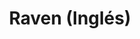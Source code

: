 ---
collection: rolLudoteca
title: 'Raven (Inglés)'
image: Raven.png
editorial: 'Shadowlands'
editorial_ref:
isbn:
type: 'Básico'
web: https://shadowlands.es/raven.html
format: 'Libro tapa dura'
system: 'gumshoe'
created_at: '2024-06-19T17:44:08+00:00'
---